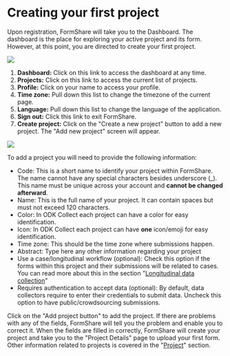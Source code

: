 # Creating your first project

Upon registration, FormShare will take you to the Dashboard. The dashboard is the place for exploring your active project and its form. However, at this point, you are directed to create your first project.

![](../.gitbook/assets/empty\_dashboard\_captions.png)

1. **Dashboard:** Click on this link to access the dashboard at any time.
2. **Projects:** Click on this link to access the current list of projects.
3. **Profile:** Click on your name to access your profile.
4. **Time zone:** Pull down this list to change the timezone of the current page.
5. **Language:** Pull down this list to change the language of the application.
6. **Sign out:** Click this link to exit FormShare.
7. **Create project:** Click on the "Create a new project" button to add a new project. The "Add new project" screen will appear.

![](<../.gitbook/assets/add\_project\_odk (1).png>)

To add a project you will need to provide the following information:

* Code: This is a short name to identify your project within FormShare. The name cannot have any special characters besides underscore (\_). This name must be unique across your account and **cannot be changed afterward**.
* Name: This is the full name of your project. It can contain spaces but must not exceed 120 characters.
* Color: In ODK Collect each project can have a color for easy identification.
* Icon: In ODK Collect each project can have **one** icon/emoji for easy identification.
* Time zone: This should be the time zone where submissions happen.&#x20;
* Abstract: Type here any other information regarding your project
* Use a case/longitudinal workflow (optional): Check this option if the forms within this project and their submissions will be related to cases. You can read more about this in the section "[Longitudinal data collection](../use-cases/for-engineers/)"
* Requires authentication to accept data (optional): By default, data collectors require to enter their credentials to submit data. Uncheck this option to have public/crowdsourcing submissions.

Click on the "Add project button" to add the project. If there are problems with any of the fields, FormShare will tell you the problem and enable you to correct it. When the fields are filled in correctly, FormShare will create your project and take you to the "Project Details" page to upload your first form. Other information related to projects is covered in the "[Project](../fundamentals/projects.md)" section.
